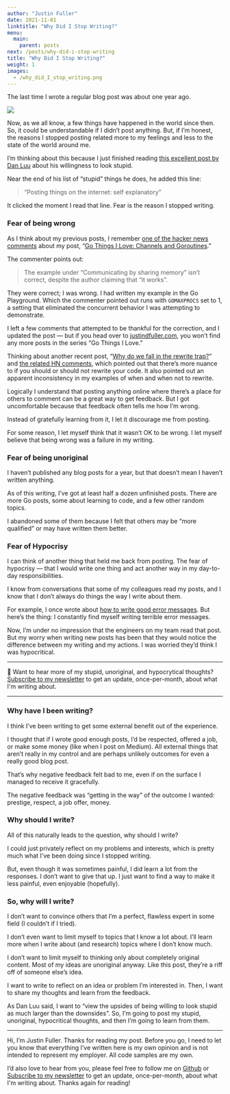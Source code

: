 ```yaml
---
author: "Justin Fuller"
date: 2021-11-01
linktitle: "Why Did I Stop Writing?"
menu:
  main:
    parent: posts
next: /posts/why-did-i-stop-writing
title: "Why Did I Stop Writing?"
weight: 1
images:
  - /why_did_I_stop_writing.png
--- 
```


The last time I wrote a regular blog post was about one year ago.

![](https://cdn-images-1.medium.com/max/7680/1*tt8gjEhAZq4b_R20vUPjHw.png)

Now, as we all know, a few things have happened in the world since then. So, it could be understandable if I didn’t post anything. But, if I’m honest, the reasons I stopped posting related more to my feelings and less to the state of the world around me.

I’m thinking about this because I just finished reading [this excellent post by Dan Luu](https://danluu.com/look-stupid/) about his willingness to look stupid.

Near the end of his list of “stupid” things he does, he added this line:
> “Posting things on the internet: self explanatory”

It clicked the moment I read that line. Fear is the reason I stopped writing.

### Fear of being wrong

As I think about my previous posts, I remember [one of the hacker news comments](https://news.ycombinator.com/item?id=21977349) about my post, “[Go Things I Love: Channels and Goroutines](https://www.justindfuller.com/2020/01/go-things-i-love-channels-and-goroutines/).”

The commenter points out:
> The example under “Communicating by sharing memory” isn’t correct, despite the author claiming that “it works”.

They were correct; I was wrong. I had written my example in the Go Playground. Which the commenter pointed out runs with `GOMAXPROCS` set to 1, a setting that eliminated the concurrent behavior I was attempting to demonstrate.

I left a few comments that attempted to be thankful for the correction, and I updated the post — but if you head over to [justindfuller.com](https://justindfuller.com), you won’t find any more posts in the series “Go Things I Love.”

Thinking about another recent post, “[Why do we fall in the rewrite trap?](https://www.justindfuller.com/2020/01/why-do-we-fall-into-the-rewrite-trap/)” and [the related HN comments](https://news.ycombinator.com/item?id=22106367), which pointed out that there’s more nuance to if you should or should not rewrite your code. It also pointed out an apparent inconsistency in my examples of when and when not to rewrite.

Logically I understand that posting anything online where there’s a place for others to comment can be a great way to get feedback. But I got uncomfortable because that feedback often tells me how I’m wrong.

Instead of gratefully learning from it, I let it discourage me from posting.

For some reason, I let myself think that it wasn’t OK to be wrong. I let myself believe that being wrong was a failure in my writing.

### Fear of being unoriginal

I haven’t published any blog posts for a year, but that doesn’t mean I haven’t written anything.

As of this writing, I’ve got at least half a dozen unfinished posts. There are more Go posts, some about learning to code, and a few other random topics. 

I abandoned some of them because I felt that others may be “more qualified” or may have written them better.

### Fear of Hypocrisy

I can think of another thing that held me back from posting. The fear of hypocrisy — that I would write one thing and act another way in my day-to-day responsibilities.

I know from conversations that some of my colleagues read my posts, and I know that I don’t always do things the way I write about them.

For example, I once wrote about [how to write good error messages](https://www.justindfuller.com/2018/11/how-to-write-error-messages-that-dont-suck/). But here’s the thing: I constantly find myself writing terrible error messages. 

Now, I’m under no impression that the engineers on my team read that post. But my worry when writing new posts has been that they would notice the difference between my writing and my actions. I was worried they’d think I was hypocritical.

---

👋 Want to hear more of my stupid, unoriginal, and hypocrytical thoughts? [Subscribe to my newsletter](https://justindfuller.us4.list-manage.com/subscribe?u=d48d0debd8d0bce3b77572097&id=0c1e610cac) to get an update, once-per-month, about what I'm writing about.

---

### Why have I been writing?

I think I’ve been writing to get some external benefit out of the experience. 

I thought that if I wrote good enough posts, I’d be respected, offered a job, or make some money (like when I post on Medium). All external things that aren’t really in my control and are perhaps unlikely outcomes for even a really good blog post.

That’s why negative feedback felt bad to me, even if on the surface I managed to receive it gracefully. 

The negative feedback was “getting in the way” of the outcome I wanted: prestige, respect, a job offer, money.

### Why should I write?

All of this naturally leads to the question, why should I write?

I could just privately reflect on my problems and interests, which is pretty much what I’ve been doing since I stopped writing.

But, even though it was sometimes painful, I did learn a lot from the responses. I don’t want to give that up. I just want to find a way to make it less painful, even enjoyable (hopefully).

### So, why will I write?

I don’t want to convince others that I’m a perfect, flawless expert in some field (I couldn’t if I tried). 

I don’t even want to limit myself to topics that I know a lot about. I’ll learn more when I write about (and research) topics where I don’t know much.

I don’t want to limit myself to thinking only about completely original content. Most of my ideas are unoriginal anyway. Like this post, they’re a riff off of someone else’s idea.

I want to write to reflect on an idea or problem I’m interested in. Then, I want to share my thoughts and learn from the feedback.

As Dan Luu said, I want to “view the upsides of being willing to look stupid as much larger than the downsides”. So, I’m going to post my stupid, unoriginal, hypocritical thoughts, and then I’m going to learn from them.

---

Hi, I’m Justin Fuller. Thanks for reading my post. Before you go, I need to let you know that everything I’ve written here is my own opinion and is not intended to represent my employer. All code samples are my own.

I’d also love to hear from you, please feel free to follow me on [Github](https://github.com/justindfuller) or [Subscribe to my newsletter](https://justindfuller.us4.list-manage.com/subscribe?u=d48d0debd8d0bce3b77572097&id=0c1e610cac) to get an update, once-per-month, about what I'm writing about. Thanks again for reading!
